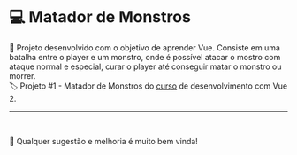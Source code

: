 # 💻 Matador de Monstros

📱 Projeto desenvolvido com o objetivo de aprender Vue.
Consiste em uma batalha entre o player e um monstro, onde é possível atacar o mostro com ataque normal e especial, curar o player até conseguir matar o monstro ou morrer.
<br>
🏷️ Projeto #1 - Matador de Monstros do [curso](https://www.udemy.com/course/vue-js-completo/) de desenvolvimento com Vue 2.

---

<br>

🙏 Qualquer sugestão e melhoria é muito bem vinda!
